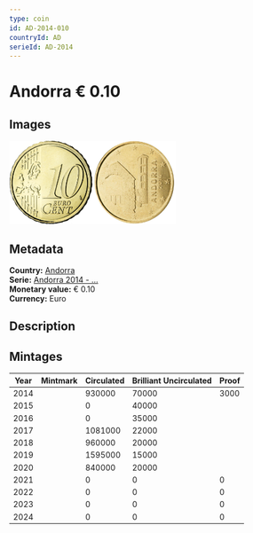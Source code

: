 ```yaml
---
type: coin
id: AD-2014-010
countryId: AD
serieId: AD-2014
---
```


# Andorra € 0.10

## Images

<img src="../../../Images/common-2007-010.webp" height="150" alt="Front image"><img src="Images/andorra-2014-010.webp" height="150" alt="Back image">

## Metadata

**Country:** [Andorra](../index.md)\
**Serie:** [Andorra 2014 - ...](index.md)\
**Monetary value:** € 0.10\
**Currency:** Euro

## Description


## Mintages

| Year | Mintmark | Circulated | Brilliant Uncirculated | Proof |
| ---- | -------- | ---------- | ---------------------- | ----- |
| 2014 |  | 930000| 70000 | 3000 |
| 2015 |  | 0| 40000 |  |
| 2016 |  | 0| 35000 |  |
| 2017 |  | 1081000| 22000 |  |
| 2018 |  | 960000| 20000 |  |
| 2019 |  | 1595000| 15000 |  |
| 2020 |  | 840000| 20000 |  |
| 2021 |  | 0 | 0 | 0 |
| 2022 |  | 0 | 0 | 0 |
| 2023 |  | 0 | 0 | 0 |
| 2024 |  | 0 | 0 | 0 |
